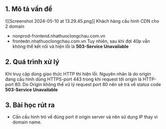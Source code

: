 ## 1. Mô tả vấn đề
![[Screenshot 2024-05-10 at 13.29.45.png]]
Khách hàng cấu hình CDN cho 2 domain 
- nonprod-frontend.nhathuoclongchau.com.vn 
- frontedn.nhathuoclongchau.com.vn
Tuy nhiên, sau khi đợi 40p vẫn không thể kết nối và hiện lỗi là **503-Service Unavailable**
## 2. Quá trình xử lý
Khi truy cập dùng giao thức HTTP thì hiện lỗi. Nguyên nhân là do origin đang cấu hình dùng HTTPS-port 443 trong khi request tới origin là HTTP-port 80. Do Origin không thể xử lý request port 80 nên sẽ trả về status code **503-Service Unavailable**

## 3. Bài học rút ra
- Cần cấu hình trỏ về đúng port ở origin server và nên sử dụng IP thay vì domain name.